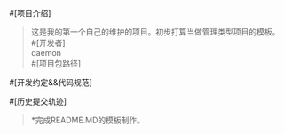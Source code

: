 #[项目介绍] <br/>
>这是我的第一个自己的维护的项目。初步打算当做管理类型项目的模板。<br/>
#[开发者] <br/>
>daemon <br/>
#[项目包路径]<br/>


#[开发约定&&代码规范]<br/>

#[历史提交轨迹]<br/>
>*完成README.MD的模板制作。<br/>
   